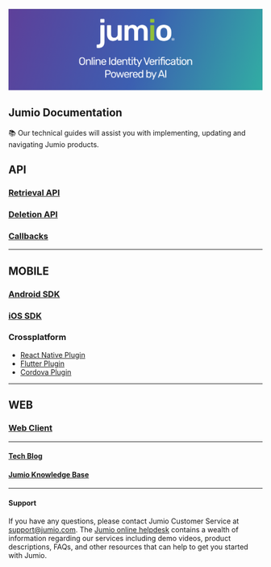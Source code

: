 ![Jumio](../images/Jumio-Main-Banner.png)

## Jumio Documentation
:books: Our technical guides will assist you with implementing, updating and navigating Jumio products. 

## API

### [Retrieval API](https://github.com/Jumio/implementation-guides/blob/master/netverify/netverify-retrieval-api.md)
### [Deletion API](https://github.com/Jumio/implementation-guides/blob/master/netverify/netverify-delete-api.md)
### [Callbacks](https://github.com/Jumio/implementation-guides/blob/master/netverify/callback.md)

---

## MOBILE
### [Android SDK](https://github.com/Jumio/mobile-sdk-android)
### [iOS SDK](https://github.com/Jumio/mobile-sdk-ios)
### Crossplatform
* [React Native Plugin](https://github.com/Jumio/mobile-react)
* [Flutter Plugin](https://github.com/Jumio/mobile-flutter)
* [Cordova Plugin](https://github.com/Jumio/mobile-cordova)

---

## WEB
### [Web Client](https://github.com/Jumio/implementation-guides/blob/master/netverify/netverify-web-v4.md)


---

#### [Tech Blog](https://medium.com/jumio)
#### [Jumio Knowledge Base](https://support.jumio.com/hc/en-us)

---

#### Support
If you have any questions, please contact Jumio Customer Service at support@jumio.com. The [Jumio online helpdesk](https://support.jumio.com) contains a wealth of information regarding our services including demo videos, product descriptions, FAQs, and other resources that can help to get you started with Jumio.


<!--

**Here are some ideas to get you started:**

🙋‍♀️ A short introduction - what is your organization all about?
🌈 Contribution guidelines - how can the community get involved?
👩‍💻 Useful resources - where can the community find your docs? Is there anything else the community should know?
🍿 Fun facts - what does your team eat for breakfast?
🧙 Remember, you can do mighty things with the power of [Markdown](https://guides.github.com/features/mastering-markdown/)
-->
